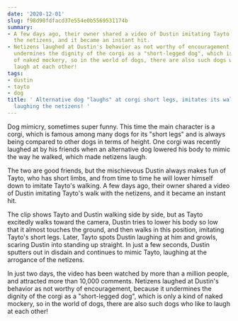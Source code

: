 ```yaml
---
date: '2020-12-01'
slug: f98d90fdfacd37e554e0b5569531174b
summary:
- A few days ago, their owner shared a video of Dustin imitating Tayto's walk with
  the netizens, and it became an instant hit.
- Netizens laughed at Dustin's behavior as not worthy of encouragement, because it
  undermines the dignity of the corgi as a "short-legged dog", which is only a kind
  of naked mockery, so in the world of dogs, there are also such dogs who like to
  laugh at each other!
tags:
- dustin
- tayto
- dog
title: ' Alternative dog "laughs" at corgi short legs, imitates its walking posture,
  laughing the netizens! '
---
```


 Dog mimicry, sometimes super funny. This time the main character is a corgi, which is famous among many dogs for its "short legs" and is always being compared to other dogs in terms of height. One corgi was recently laughed at by his friends when an alternative dog lowered his body to mimic the way he walked, which made netizens laugh.

The two are good friends, but the mischievous Dustin always makes fun of Tayto, who has short limbs, and from time to time he will lower himself down to imitate Tayto's walking. A few days ago, their owner shared a video of Dustin imitating Tayto's walk with the netizens, and it became an instant hit.

The clip shows Tayto and Dustin walking side by side, but as Tayto excitedly walks toward the camera, Dustin tries to lower his body so low that it almost touches the ground, and then walks in this position, imitating Tayto's short legs. Later, Tayto spots Dustin laughing at him and growls, scaring Dustin into standing up straight. In just a few seconds, Dustin sputters out in disdain and continues to mimic Tayto, laughing at the arrogance of the netizens.

In just two days, the video has been watched by more than a million people, and attracted more than 10,000 comments. Netizens laughed at Dustin's behavior as not worthy of encouragement, because it undermines the dignity of the corgi as a "short-legged dog", which is only a kind of naked mockery, so in the world of dogs, there are also such dogs who like to laugh at each other!

 
        